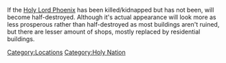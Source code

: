 If the [Holy Lord Phoenix](Holy_Lord_Phoenix.md "wikilink") has been
killed/kidnapped but [](High_Inquisitor_Seta.md) has not been, [](Bad_Teeth.md) will become half-destroyed. Although it's
actual appearance will look more as less prosperous rather than
half-destroyed as most buildings aren't ruined, but there are lesser
amount of shops, mostly replaced by residential buildings.

[Category:Locations](Category:Locations "wikilink") [Category:Holy
Nation](Category:Holy_Nation "wikilink")